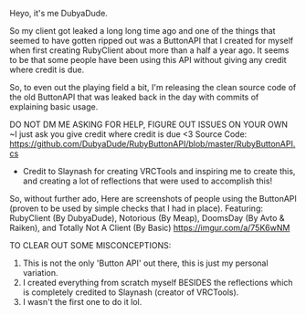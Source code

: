 Heyo, it's me DubyaDude.

So my client got leaked a long long time ago and one of the things that seemed to have gotten ripped out was a ButtonAPI that I created for myself when first creating RubyClient about more than a half a year ago. It seems to be that some people have been using this API without giving any credit where credit is due. 

So, to even out the playing field a bit, I'm releasing the clean source code of the old ButtonAPI that was leaked back in the day with commits of explaining basic usage. 

DO NOT DM ME ASKING FOR HELP, FIGURE OUT ISSUES ON YOUR OWN ~I just ask you give credit where credit is due <3
Source Code: https://github.com/DubyaDude/RubyButtonAPI/blob/master/RubyButtonAPI.cs
 - Credit to Slaynash for creating VRCTools and inspiring me to create this, and creating a lot of reflections that were used to accomplish this!

So, without further ado, Here are screenshots of people using the ButtonAPI (proven to be used by simple checks that I had in place).
Featuring: RubyClient (By DubyaDude), Notorious (By Meap), DoomsDay (By Avto & Raiken), and Totally Not A Client (By Basic)
https://imgur.com/a/75K6wNM

TO CLEAR OUT SOME MISCONCEPTIONS:
1. This is not the only 'Button API' out there, this is just my personal variation.
2. I created everything from scratch myself BESIDES the reflections which is completely credited to Slaynash (creator of VRCTools).
3. I wasn't the first one to do it lol.
